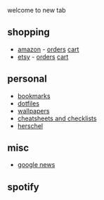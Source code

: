 <!-- ## new tab -->
welcome to new tab

## shopping
- [amazon](https://amazon.com) - [orders](https://amazon.com/your-orders) [cart](https://www.amazon.com/gp/aw/c)
- [etsy](https://etsy.com) - [orders](https://www.etsy.com/your/purchases) [cart](https://www.etsy.com/cart)
<!-- - [amazon gc](https://www.amazon.com/gp/feature.html/?ie=UTF8&docId=1000296831&gcIsProcess=0) -->

## personal
- [bookmarks](bookmarks.md)
- [dotfiles](https://github.com/buckmanc/dotfiles)
- [wallpapers](https://github.com/buckmanc/wallpapers)
- [cheatsheets and checklists](https://cheatsheets-and-checklists.pages.dev)
- [herschel](http://herschel.local)

## misc
- [google news](https://news.google.com)

## spotify

